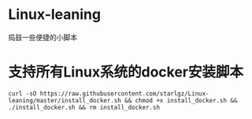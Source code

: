 # Linux-leaning
捣鼓一些便捷的小脚本
# 支持所有Linux系统的docker安装脚本
```
curl -sO https://raw.githubusercontent.com/starlgz/Linux-leaning/master/install_docker.sh && chmod +x install_docker.sh && ./install_docker.sh && rm install_docker.sh

```
